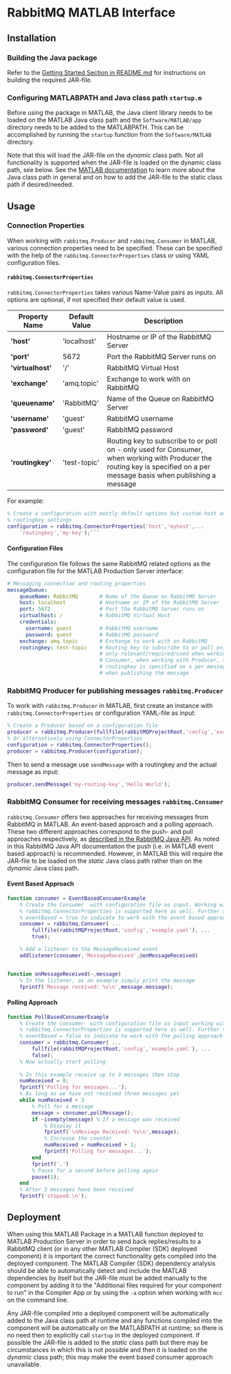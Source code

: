 # RabbitMQ MATLAB Interface

## Installation

### Building the Java package
Refer to the [Getting Started Section in
README.md](../README.md#build-rabbitmq-matlab-java-client-package) for
instructions on building the required JAR-file.

### Configuring MATLABPATH and Java class path `startup.m`
Before using the package in MATLAB, the Java client library needs to be loaded
on the MATLAB Java class path and the `Software/MATLAB/app` directory needs to
be added to the MATLABPATH. This can be accomplished by running the `startup`
function from the `Software/MATLAB` directory.

Note that this will load the JAR-file on the *dynamic* class path. Not all
functionality is supported when the JAR-file is loaded on the dynamic class
path, see below. See the [MATLAB
documentation](https://www.mathworks.com/help/matlab/matlab_external/java-class-path.html)
to learn more about the Java class path in general and on how to add the
JAR-file to the static class path if desired/needed.

## Usage

### Connection Properties
When working with `rabbitmq.Producer` and `rabbitmq.Consumer` in MATLAB, various
connection properties need to be specified. These can be specified with the help
of the `rabbitmq.ConnectorProperties` class or using YAML configuration files.

#### `rabbitmq.ConnectorProperties`
`rabbitmq.ConnectorProperties` takes various Name-Value pairs as inputs. All
options are optional, if not specified their default value is used.

|Property Name      | Default Value | Description                           |
|-------------------|---------------|---------------------------------------|
|**'host'**         | 'localhost'   | Hostname or IP of the RabbitMQ Server |
|**'port'**         | 5672          | Port the RabbitMQ Server runs on      |
|**'virtualhost'**  | '/'           | RabbitMQ Virtual Host                 |
|**'exchange'**     | 'amq.topic'   | Exchange to work with on RabbitMQ     |
|**'queuename'**    | 'RabbitMQ'    | Name of the Queue on RabbitMQ Server  |
|**'username'**     | 'guest'       | RabbitMQ username                     |
|**'password'**     | 'guest'       | RabbitMQ password                     |
|**'routingkey'**   | 'test-topic'  | Routing key to subscribe to or poll on - only used for Consumer, when working with Producer the routing key is specified on a per message basis when publishing a message |

For example:

```matlab
% Create a configuration with mostly default options but custom host and
% routingkey settings
configuration = rabbitmq.ConnectorProperties('host','myhost',...
    'routingkey','my-key');```
```

#### Configuration Files

The configuration file follows the same RabbitMQ related options as the
configuration file for the MATLAB Production Server interface:

```yaml
# Messaging connection and routing properties
messageQueue:
    queueName: RabbitMQ       # Name of the Queue on RabbitMQ Server
    host: localhost           # Hostname or IP of the RabbitMQ Server
    port: 5672                # Port the RabbitMQ Server runs on
    virtualhost: /            # RabbitMQ Virtual Host
    credentials: 
      username: guest         # RabbitMQ username
      password: guest         # RabbitMQ password
    exchange: amq.topic       # Exchange to work with on RabbitMQ
    routingkey: test-topic    # Routing key to subscribe to or poll on,
                              # only relevant/required/used when working with 
                              # Consumer, when working with Producer, the 
                              # routingkey is specified on a per message basis
                              # when publishing the message
```

### RabbitMQ Producer for publishing messages `rabbitmq.Producer`
To work with `rabbitmq.Producer` in MATLAB, first create an instance with
`rabbitmq.ConnectorProperties` or configuration YAML-file as input:

```matlab
% Create a Producer based on a configuration file
producer = rabbitmq.Producer(fullfile(rabbitMQProjectRoot,'config','example.yaml'));
% Or alternatively using ConnectorProperties
configuration = rabbitmq.ConnectorProperties();
producer = rabbitmq.Producer(configuration);
```

Then to send a message use `sendMessage` with a routingkey and the actual
message as input:

```matlab
producer.sendMessage('my-routing-key','Hello World');
```

### RabbitMQ Consumer for receiving messages `rabbitmq.Consumer`
`rabbitmq.Consumer` offers two approaches for receiving messages from RabbitMQ
in MATLAB. An event-based approach and a polling approach. These two different
approaches correspond to the push- and pull approaches respectively, as
[described in the RabbitMQ Java
API](https://www.rabbitmq.com/api-guide.html#consuming). As noted in this
RabbitMQ Java API documentation the push (i.e. in MATLAB event based approach)
is recommended. However, in MATLAB this will require the JAR-file to be loaded
on the *static* Java class path rather than on the *dynamic* Java class path.

#### Event Based Approach

```matlab
function consumer = EventBasedConsumerExample
    % Create the Consumer  with configuration file as input. Working with
    % rabbitmq.ConnectorProperties is supported here as well. Further set
    % eventBased = true to indicate to work with the event based approach 
    consumer = rabbitmq.Consumer( ...
        fullfile(rabbitMQProjectRoot,'config','example.yaml'), ...
        true);

    % Add a listener to the MessageReceived event
    addlistener(consumer,'MessageReceived',@onMessageReceived)


function onMessageReceived(~,message)
    % In the listener, as an example simply print the message
    fprintf('Message received: %s\n',message.message);
```

#### Polling Approach

```matlab
function PollBasedConsumerExample
    % Create the Consumer  with configuration file as input working with
    % rabbitmq.ConnectorProperties is supported here as well. Further set
    % eventBased = false to indicate to work with the polling approach
    consumer = rabbitmq.Consumer( ...
        fullfile(rabbitMQProjectRoot,'config','example.yaml'), ...
        false);
    % Now actually start polling
    
    % In this example receive up to 3 messages then stop
    numReceived = 0;
    fprintf('Polling for messages...');
    % As long as we have not received three messages yet
    while numReceived < 3
        % Poll for a message
        message = consumer.pollMessage();
        if ~isempty(message) % If a message was received 
            % Display it
            fprintf('\nMessage Received: %s\n',message);
            % Increase the counter
            numReceived = numReceived + 1;
            fprintf('Polling for messages...');
        end
        fprintf('.')
        % Pause for a second before polling again
        pause(1);
    end
    % After 3 messages have been received
    fprintf('stopped.\n');
```

## Deployment

When using this MATLAB Package in a MATLAB function deployed to MATLAB
Production Server in order to send back replies/results to a RabbitMQ client (or
in any other MATLAB Compiler (SDK) deployed component) it is important the
correct functionality gets compiled into the deployed component. The MATLAB
Compiler (SDK) dependency analysis should be able to automatically detect and
include the MATLAB dependencies by itself but the JAR-file must be added
manually to the component by adding it to the "Additional files required for
your component to run" in the Compiler App or by using the `-a` option when
working with `mcc` on the command line. 

Any JAR-file compiled into a deployed component will be automatically added to
the Java class path at runtime and any functions compiled into the component
will be automatically on the MATLABPATH at runtime; so there is no need then to
explicitly call `startup` in the deployed component. If possible the JAR-file is
added to the *static* class path but there may be circumstances in which this is
not possible and then it is loaded on the *dynamic* class path; this may make
the event based consumer approach unavailable.

[//]: #  (Copyright 2022 The MathWorks, Inc.)